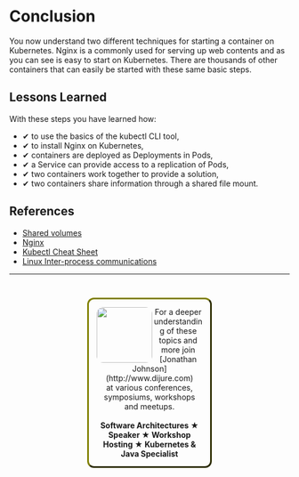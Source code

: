 # Conclusion #

You now understand two different techniques for starting a container on Kubernetes. Nginx is a commonly used for serving up web contents and as you can see is easy to start on Kubernetes. There are thousands of other containers that can easily be started with these same basic steps.

## Lessons Learned ##

With these steps you have learned how:

- &#x2714; to use the basics of the kubectl CLI tool,
- &#x2714; to install Nginx on Kubernetes,
- &#x2714; containers are deployed as Deployments in Pods,
- &#x2714; a Service can provide access to a replication of Pods,
- &#x2714; two containers work together to provide a solution,
- &#x2714; two containers share information through a shared file mount.

## References ##

- [Shared volumes](https://kubernetes.io/docs/tasks/access-application-cluster/communicate-containers-same-pod-shared-volume/)
- [Nginx](https://www.nginx.com/)
- [Kubectl Cheat Sheet](https://kubernetes.io/docs/reference/kubectl/cheatsheet/)
- [Linux Inter-process communications](https://www.tldp.org/LDP/tlk/ipc/ipc.html)

------
<p style="text-align: center; padding: 1em; margin: 3em; margin-left: 10em; margin-right: 10em; border-; 1px; border-color: olive;  border-radius: 12px; border-style:outset">
<img align="left" src="/javajon/courses/kubernetes-pipelines/tekton/assets/jonathan-johnson.jpg" width="100" style="border-radius: 12px">
For a deeper understanding of these topics and more join <br>[Jonathan Johnson](http://www.dijure.com)<br> at various conferences, symposiums, workshops and meetups.
<br><br>
<b>Software Architectures ★ Speaker ★ Workshop Hosting ★ Kubernetes & Java Specialist</b>
</p>

